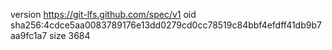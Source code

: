 version https://git-lfs.github.com/spec/v1
oid sha256:4cdce5aa0083789176e13dd0279cd0cc78519c84bbf4efdff41db9b7aa9fc1a7
size 3684

